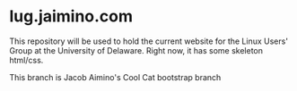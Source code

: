 lug.jaimino.com
================

This repository will be used to hold the current website for the Linux Users' Group at the University of Delaware. Right now, it has some skeleton html/css.

This branch is Jacob Aimino's Cool Cat bootstrap branch
